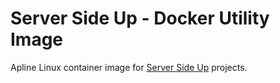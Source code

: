 # Server Side Up -  Docker Utility Image

Apline Linux container image for [Server Side Up](https://serversideup.net) projects.
